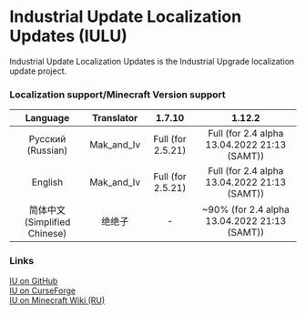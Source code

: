 # Industrial Update Localization Updates (IULU)
Industrial Update Localization Updates is the Industrial Upgrade localization update project. 

### Localization support/Minecraft Version support

| Language                     | Translator | 1.7.10            | 1.12.2 
| :--------------------------: | :--------: | :---------------: | :---------------------:
| Русский (Russian)            | Mak_and_Iv | Full (for 2.5.21) | Full (for 2.4 alpha 13.04.2022 21:13 (SAMT))
| English                      | Mak_and_Iv | Full (for 2.5.21) | Full (for 2.4 alpha 13.04.2022 21:13 (SAMT))
| 简体中文 (Simplified Chinese) | 绝绝子     | -                 | ~90% (for 2.4 alpha 13.04.2022 21:13 (SAMT))


### Links
[IU on GitHub](https://github.com/ZelGimi/industrialupgrade "ZelGimi/industrialupgrade")<br>
[IU on CurseForge](https://www.curseforge.com/minecraft/mc-mods/industrial-upgrade "Industrial Upgrade")<br>
[IU on Minecraft Wiki (RU)](https://minecraft.fandom.com/ru/wiki/Industrial_Upgrade "Industrial Upgrade")
